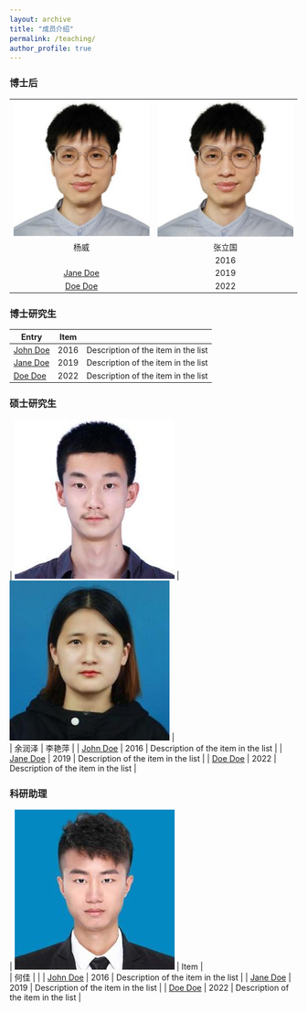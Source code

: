 ```yaml
---
layout: archive
title: "成员介绍"
permalink: /teaching/
author_profile: true
---
```


### 博士后
|           |           |
| :-------: | :-------: |
| ![yw.jpg](/images/yw.jpg)           | ![yw.jpg](/images/yw.jpg)  |  
|        杨威                         |          张立国             |  
|                                     | 2016   | Description of the item in the list                          |
| [Jane Doe](#)                       | 2019   | Description of the item in the list                          |
| [Doe Doe](#)                        | 2022   | Description of the item in the list                          |

### 博士研究生

| Entry            | Item   |                                                              |
| --------         | ------ | ------------------------------------------------------------ |
| [John Doe](#)    | 2016   | Description of the item in the list                          |
| [Jane Doe](#)    | 2019   | Description of the item in the list                          |
| [Doe Doe](#)     | 2022   | Description of the item in the list                          |

### 硕士研究生

| ![yrz](/images/yrz.jpg)          | ![lyp.jpg](/images/lyp.jpg)   |  
| 余润泽                            |    李艳萍                    | 
| [John Doe](#)    | 2016   | Description of the item in the list                          |
| [Jane Doe](#)    | 2019   | Description of the item in the list                          |
| [Doe Doe](#)     | 2022   | Description of the item in the list                          |

### 科研助理

| ![hj.jpg](/images/hj.jpg) | Item   |  
| 何佳                       |        |
| [John Doe](#)    | 2016   | Description of the item in the list                          |
| [Jane Doe](#)    | 2019   | Description of the item in the list                          |
| [Doe Doe](#)     | 2022   | Description of the item in the list                          |

